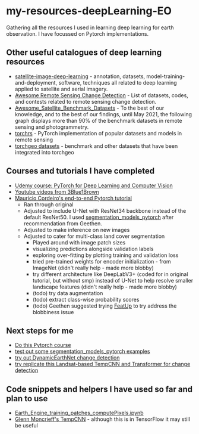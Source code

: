 # my-resources-deepLearning-EO
Gathering all the resources I used in learning deep learning for earth observation. I have focussed on Pytorch implementations.

## Other useful catalogues of deep learning resources
- [satellite-image-deep-learning](https://github.com/satellite-image-deep-learning) - annotation, datasets, model-training-and-deployment, software, techniques all related to deep learning applied to satellite and aerial imagery.
- [Awesome Remote Sensing Change Detection](https://github.com/wenhwu/awesome-remote-sensing-change-detection) - List of datasets, codes, and contests related to remote sensing change detection.
- [Awesome_Satellite_Benchmark_Datasets](https://github.com/Seyed-Ali-Ahmadi/Awesome_Satellite_Benchmark_Datasets) - To the best of our knowledge, and to the best of our findings, until May 2021, the following graph displays more than 90% of the benchmark datasets in remote sensing and photogrammetry.
- [torchrs](https://github.com/isaaccorley/torchrs) - PyTorch implementation of popular datasets and models in remote sensing
- [torchgeo datasets](https://github.com/microsoft/torchgeo/tree/main/torchgeo/datasets) - benchmark and other datasets that have been integrated into torchgeo

## Courses and tutorials I have completed
- [Udemy course: PyTorch for Deep Learning and Computer Vision](https://www.udemy.com/course/pytorch-for-deep-learning-and-computer-vision/?couponCode=LEADERSALE24A)
- [Youtube videos from 3Blue1Brown](https://www.youtube.com/@3blue1brown)
- [Mauricio Cordeiro's end-to-end Pytorch tutorial](https://www.geocorner.net/post/artificial-intelligence-for-geospatial-analysis-with-pytorch-s-torchgeo-part-1)
    - Ran through original
    - Adjusted to include U-Net with ResNet34 backbone instead of the default ResNet50. I used [segmentation_models_pytorch](https://github.com/qubvel/segmentation_models.pytorch) after recommendation from Geethen.
    - Adjusted to make inference on new images
    - Adjusted to cater for multi-class land cover segmentation
        - Played around with image patch sizes
        - visualizing predictions alongside validation labels
        - exploring over-fitting by plotting training and validation loss
        - tried pre-trained weights for encoder initialization - from ImageNet (didn't really help - made more blobby)
        - try different architecture like DeepLabV3+ (coded for in original tutorial, but without smp) instead of U-Net to help resolve smaller landscape features (didn't really help - made more blobby)
        - (todo) try data augmentation
        - (todo) extract class-wise probability scores
        - (todo) Geethen suggested trying [FeatUp](https://github.com/mhamilton723/FeatUp) to try address the blobbiness issue

## Next steps for me
- [Do this Pytorch course](https://www.learnpytorch.io/)
- [test out some segmentation_models_pytorch examples](https://segmentation-modelspytorch.readthedocs.io/en/latest/)
- [try out DynamicEarthNet change detection](https://github.com/aysim/dynnet)
- [try replicate this Landsat-based TempCNN and Transformer for change detection](https://github.com/Patawaitte/FoDiM/tree/main)

## Code snippets and helpers I have used so far and plan to use
- [Earth_Engine_training_patches_computePixels.ipynb](https://github.com/google/earthengine-community/blob/master/guides/linked/Earth_Engine_training_patches_computePixels.ipynb)
- [Glenn Moncrieff's TempCNN](https://github.com/GMoncrieff/renosterveld-monitor/blob/main/02_model_fit.ipynb) - although this is in TensorFlow it may still be useful
